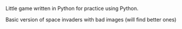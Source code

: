 Little game written in Python for practice using Python.

Basic version of space invaders with bad images (will find better ones)
